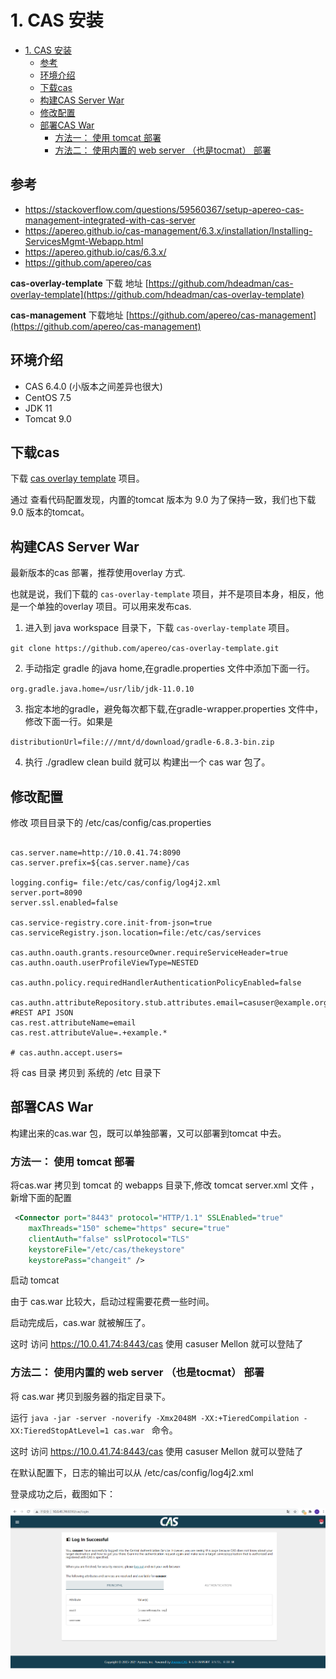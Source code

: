 # 1. CAS 安装

<!-- TOC -->

- [1. CAS 安装](#1-cas-安装)
  - [参考](#参考)
  - [环境介绍](#环境介绍)
  - [下载cas](#下载cas)
  - [构建CAS Server War](#构建cas-server-war)
  - [修改配置](#修改配置)
  - [部署CAS War](#部署cas-war)
    - [方法一： 使用 tomcat  部署](#方法一-使用-tomcat--部署)
    - [方法二：  使用内置的 web server （也是tocmat） 部署](#方法二--使用内置的-web-server-也是tocmat-部署)

<!-- /TOC -->

## 参考

- https://stackoverflow.com/questions/59560367/setup-apereo-cas-management-integrated-with-cas-server
- https://apereo.github.io/cas-management/6.3.x/installation/Installing-ServicesMgmt-Webapp.html
- https://apereo.github.io/cas/6.3.x/
- https://github.com/apereo/cas


**cas-overlay-template** 下载 地址 [https://github.com/hdeadman/cas-overlay-template](https://github.com/hdeadman/cas-overlay-template)

**cas-management** 下载地址 [https://github.com/apereo/cas-management](https://github.com/apereo/cas-management)

## 环境介绍

- CAS 6.4.0 (小版本之间差异也很大)
- CentOS 7.5
- JDK 11
- Tomcat 9.0

## 下载cas


下载 [cas overlay template](https://github.com/hdeadman/cas-overlay-template) 项目。 

通过 查看代码配置发现，内置的tomcat 版本为 9.0 为了保持一致，我们也下载 9.0 版本的tomcat。


## 构建CAS Server War
最新版本的cas 部署，推荐使用overlay 方式.

也就是说，我们下载的 `cas-overlay-template` 项目，并不是项目本身，相反，他是一个单独的overlay 项目。可以用来发布cas.
 
1. 进入到 java workspace 目录下，下载 `cas-overlay-template` 项目。

`git clone https://github.com/apereo/cas-overlay-template.git`


2. 手动指定 gradle 的java home,在gradle.properties 文件中添加下面一行。

`org.gradle.java.home=/usr/lib/jdk-11.0.10`


3. 指定本地的gradle，避免每次都下载,在gradle-wrapper.properties 文件中，修改下面一行。如果是

`distributionUrl=file:///mnt/d/download/gradle-6.8.3-bin.zip`


4. 执行 ./gradlew clean build 就可以 构建出一个 cas war 包了。


## 修改配置


修改 项目目录下的 /etc/cas/config/cas.properties


```properties

cas.server.name=http://10.0.41.74:8090
cas.server.prefix=${cas.server.name}/cas

logging.config= file:/etc/cas/config/log4j2.xml
server.port=8090
server.ssl.enabled=false

cas.service-registry.core.init-from-json=true
cas.serviceRegistry.json.location=file:/etc/cas/services

cas.authn.oauth.grants.resourceOwner.requireServiceHeader=true
cas.authn.oauth.userProfileViewType=NESTED

cas.authn.policy.requiredHandlerAuthenticationPolicyEnabled=false

cas.authn.attributeRepository.stub.attributes.email=casuser@example.org
#REST API JSON
cas.rest.attributeName=email
cas.rest.attributeValue=.+example.*

# cas.authn.accept.users=

```

将 cas 目录 拷贝到  系统的 /etc 目录下



## 部署CAS War

构建出来的cas.war 包，既可以单独部署，又可以部署到tomcat 中去。

### 方法一： 使用 tomcat  部署

将cas.war 拷贝到 tomcat 的 webapps 目录下,修改 tomcat server.xml 文件 ，新增下面的配置

```xml
 <Connector port="8443" protocol="HTTP/1.1" SSLEnabled="true"
    maxThreads="150" scheme="https" secure="true"
    clientAuth="false" sslProtocol="TLS"
    keystoreFile="/etc/cas/thekeystore"
    keystorePass="changeit" />  
```

启动 tomcat 

由于 cas.war 比较大，启动过程需要花费一些时间。

启动完成后，cas.war 就被解压了。


这时 访问 https://10.0.41.74:8443/cas  使用 casuser Mellon 就可以登陆了


### 方法二：  使用内置的 web server （也是tocmat） 部署


将 cas.war 拷贝到服务器的指定目录下。

运行 `java -jar -server -noverify -Xmx2048M -XX:+TieredCompilation -XX:TieredStopAtLevel=1 cas.war ` 命令。


这时 访问 https://10.0.41.74:8443/cas  使用 casuser Mellon 就可以登陆了

在默认配置下，日志的输出可以从 /etc/cas/config/log4j2.xml

登录成功之后，截图如下：

![登录成功截图](images/cas1.png)
